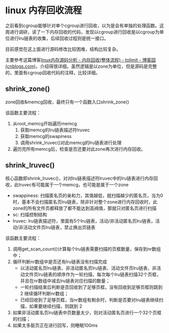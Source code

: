 # linux 内存回收流程

之前看到cgroup能够针对单个cgroup进行回收，以为是会有单独的处理函数。这周进行调研，读了一下内存回收的代码，发现以cgroup进行回收是以cgroup为单位进行lru链表的收集，后续回收过程则是统一接口。

目前感觉在这上面进行源码修改比较困难，结构比较复杂。

主要参考这篇博客[linux内存源码分析 - 内存回收(整体流程) - tolimit - 博客园 (cnblogs.com)](https://www.cnblogs.com/tolimit/p/5435068.html)，介绍得很详细。虽然逻辑是以zone为单位，但是源码是完整的，里面有cgroup回收代码的注释，比较详细。

## shrink_zone()

zone回收&memcg回收，最终只有一个函数入口shrink_zone()

该函数主要流程：

1. 从root_memcg开始遍历memcg
   1. 获取memcg的lru链表描述符lruvec
   2. 获取memcg的swapiness
   3. 调用shrink_lruvec()对此memcg的lru链表进行处理
2. 遍历完所有memcg后，检查是否还要对此zone再次进行内存回收。

## shrink_lruvec()

核心函数即shrink_lruvec()，对对lru链表描述符lruvec中的lru链表进行内存回收，此lruvec有可能属于一个memcg，也可能是属于一个zone

* swappiness: 扫描匿名页的亲和力，其值越低，就扫描越少的匿名页，当为0时，基本不会扫描匿名页lru链表，除非针对整个zone进行内存回收时，此zone的所有文件页都释放了都不能达到高阀值，那就只对匿名页进行扫描
* sc: 扫描控制结构
* lruvec: lru链表描述符，里面有5个lru链表，活动/非活动匿名页lru链表，活动/非活动文件页lru链表，禁止换出页链表

该函数主要流程：

1. 调用get_scan_count()计算每个lru链表需要扫描的页框数量，保存到nr数组中；
2. 循环判断nr数组中是否还有lru链表没有扫描完成
   - 以活动匿名页lru链表、非活动匿名页lru链表、活动文件页lru链表、非活动文件页lru链表的顺序作为一轮扫描，每次每个lru链表扫描32个页框，并且在nr数组中减去lru链表对应扫描的数量；
   - 一轮扫描结束后判断是否回收到了足够页框，没有回收到足够页框则跳到 2 继续循环判断nr数组；
   - 已经回收到了足够页框，当nr数组有剩余时，判断是否要对lru链表继续扫描，如果要继续扫描，则跳到 2
3. 如果非活动匿名页lru链表中页数量太少，则对活动匿名页进行一个32个页框的扫描；
4. 如果太多脏页正在进行回写，则睡眠100ms
